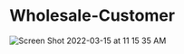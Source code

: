 # Wholesale-Customer

![Screen Shot 2022-03-15 at 11 15 35 AM](https://user-images.githubusercontent.com/53982381/158410142-85af23ca-7b98-4e44-a5aa-ff5b0ebf2ae5.png)
